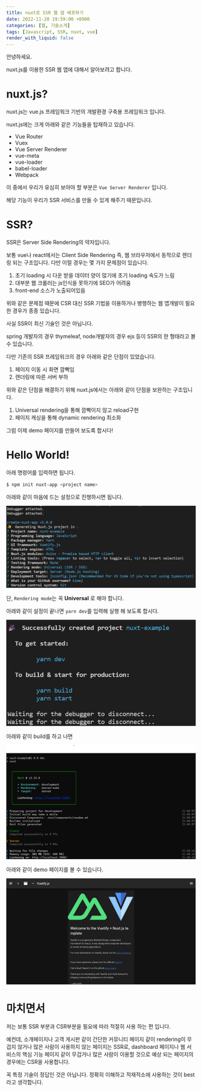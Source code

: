 ```yaml
---
title: nuxt로 SSR 웹 앱 배포하기
date: 2022-11-20 19:59:00 +0900
categories: [웹, 기술소개]
tags: [Javascript, SSR, nuxt, vue]
render_with_liquid: false
---
```


안녕하세요.

nuxt.js를 이용한 SSR 웹 앱에 대해서 알아보려고 합니다.

# nuxt.js?

nuxt.js는 vue.js 프레임워크 기반의 개발환경 구축용 프레임워크 입니다.

nuxt.js에는 크게 아래와 같은 기능들을 탑재하고 있습니다.

- Vue Router
- Vuex
- Vue Server Renderer
- vue-meta
- vue-loader
- babel-loader
- Webpack

이 중에서 우리가 유심히 보아야 할 부분은 ```Vue Server Renderer``` 입니다.

해당 기능이 우리가 SSR 서비스를 만들 수 있게 해주기 때문입니다.

# SSR?

SSR은 Server Side Rendering의 약자입니다.

보통 vue나 react에서는 Client Side Rendering 즉, 웹 브라우저에서 동적으로 렌더링 되는 구조입니다. 다만 이럴 경우는 몇 가지 문제점이 있습니다.

1. 초기 loading 시 다운 받을 데이터 양이 많기에 초기 loading 속도가 느림
2. 대부분 웹 크롤러는 js인식을 못하기에 SEO가 어려움
3. front-end 소스가 노출되어있음

위와 같은 문제점 때문에 CSR 대신 SSR 기법을 이용하거나 병행하는 웹 앱개발이 필요한 경우가 종종 있습니다.

사실 SSR이 최신 기술인 것은 아닙니다.

spring 개발자의 경우 thymeleaf, node개발자의 경우 ejs 등이 SSR의 한 형태라고 볼 수 있습니다.

다만 기존의 SSR 프레임워크의 경우 아래와 같은 단점이 있었습니다.

1. 페이지 이동 시 화면 깜빡임
2. 렌더링에 따른 서버 부하

위와 같은 단점을 해결하기 위해 nuxt.js에서는 아래와 같이 단점을 보완하는 구조입니다.

1. Universal rendering을 통해 깜빡이지 않고 reload구현
2. 페이지 캐싱을 통해 dynamic rendering 최소화

그럼 이제 demo 페이지를 만들어 보도록 합시다!

# Hello World!

아래 명령어를 입력하면 됩니다.

```bash
$ npm init nuxt-app <project name>
```

아래와 같이 마음에 드는 설정으로 진행하시면 됩니다.

![init](/assets/img/2022-11-20-nuxt%EB%A1%9C-SSR-%EC%9B%B9-%EB%B0%B0%ED%8F%AC%ED%95%98%EA%B8%B0/init.png)

단, ```Rendering mode```는 꼭 **Universal** 로 해야 합니다.

아래와 같이 설정이 끝나면 ```yarn dev```를 입력해 실행 해 보도록 합시다.

![init](/assets/img/2022-11-20-nuxt%EB%A1%9C-SSR-%EC%9B%B9-%EB%B0%B0%ED%8F%AC%ED%95%98%EA%B8%B0/init%20done.png)

아래와 같이 build를 하고 나면

![run dev](/assets/img/2022-11-20-nuxt%EB%A1%9C-SSR-%EC%9B%B9-%EB%B0%B0%ED%8F%AC%ED%95%98%EA%B8%B0/run%20dev.png)

아래와 같이 demo 페이지를 볼 수 있습니다.

![demo page](/assets/img/2022-11-20-nuxt%EB%A1%9C-SSR-%EC%9B%B9-%EB%B0%B0%ED%8F%AC%ED%95%98%EA%B8%B0/demo%20page.png)

# 마치면서

저는 보통 SSR 부분과 CSR부분을 필요에 따라 적절히 사용 하는 편 입니다.

예컨데, 소개페이지나 고객 게시판 같이 간단한 커뮤니티 페이지 같이 rendering이 무겁지 않거나 많은 사람이 사용하지 않는 페이지는 SSR로, dashboard 페이지나 웹 서비스의 핵심 기능 페이지 같이 무겁거나 많은 사람이 이용할 것으로 예상 되는 페이지의 경우에는 CSR을 사용합니다.

꼭 특정 기술이 정답인 것은 아닙니다. 정확히 이해하고 적재적소에 사용하는 것이 best라고 생각합니다.